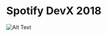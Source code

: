 # Spotify DevX 2018
![Alt Text](https://user-images.githubusercontent.com/14100006/48963060-30061e00-ef8b-11e8-9573-e81daa80aa0f.jpeg)
